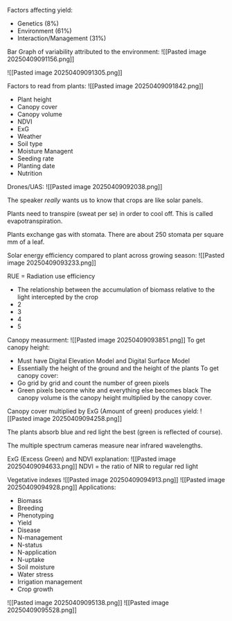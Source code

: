 Factors affecting yield:
- Genetics (8%)
- Environment (61%)
- Interaction/Management (31%)

Bar Graph of variability attributed to the environment:
![[Pasted image 20250409091156.png]]


![[Pasted image 20250409091305.png]]

Factors to read from plants:
![[Pasted image 20250409091842.png]]
- Plant height
- Canopy cover
- Canopy volume
- NDVI
- ExG
- Weather
- Soil type
- Moisture Managent
- Seeding rate
- Planting date
- Nutrition

Drones/UAS:
![[Pasted image 20250409092038.png]]

The speaker *really* wants us to know that crops are like solar panels.

Plants need to transpire (sweat per se) in order to cool off. This is called evapotranspiration.

Plants exchange gas with stomata. There are about 250 stomata per square mm of a leaf.

Solar energy efficiency compared to plant across growing season:
![[Pasted image 20250409093233.png]]

RUE = Radiation use efficiency
- The relationship between the accumulation of biomass relative to the light intercepted by the crop
- 2
- 3
- 4
- 5

Canopy measurment:
![[Pasted image 20250409093851.png]]
To get canopy height:
- Must have Digital Elevation Model and Digital Surface Model
- Essentially the height of the ground and the height of the plants
To get canopy cover:
- Go grid by grid and count the number of green pixels
- Green pixels become white and everything else becomes black
The canopy volume is the canopy height multiplied by the canopy cover.

Canopy cover multiplied by ExG (Amount of green) produces yield:
![[Pasted image 20250409094258.png]]

The plants absorb blue and red light the best (green is reflected of course).

The multiple spectrum cameras measure near infrared wavelengths.

ExG (Excess Green) and NDVI explanation:
![[Pasted image 20250409094633.png]]
NDVI = the ratio of NIR to regular red light

Vegetative indexes
![[Pasted image 20250409094913.png]]
![[Pasted image 20250409094928.png]]
Applications:
- Biomass
- Breeding
- Phenotyping
- Yield
- Disease
- N-management
- N-status
- N-application
- N-uptake
- Soil moisture
- Water stress
- Irrigation management
- Crop growth

![[Pasted image 20250409095138.png]]
![[Pasted image 20250409095528.png]]
